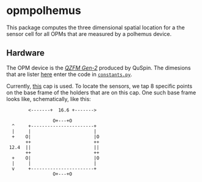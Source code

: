 # opmpolhemus

This package computes the three dimensional spatial location for a the sensor
cell for all OPMs that are measured by a polhemus device. 

## Hardware
The OPM device is the 
*[QZFM Gen-2](https://quspin.com/products-qzfm/)* produced by QuSpin. The
dimesions that are lister
[here](http://quspin.com/wp-content/uploads/2016/08/Gen-2.jpg) enter the code in
[`constants.py`](https://github.com/paulmoonshine/opmpolhemus/blob/master/opmpolhemus/constants.py).

Currently, [this](https://quspin.com/experimental-meg-cap/) cap is used. To
locate the sensors, we tap 8 specific points on the base frame of the holders that are
on this cap. One such base frame looks like, schematically, like this: 
```
        <-------+  16.6 +------->

                 O+---+O
  ^     +-----------------------+
  |     |                       |
  +    O|                       |O
       ++                       ++
 12.4  ||                       ||
       ++                       ++
  +    O|                       |O
  |     |                       |
  v     +-----------------------+
                 O+---+O
```

